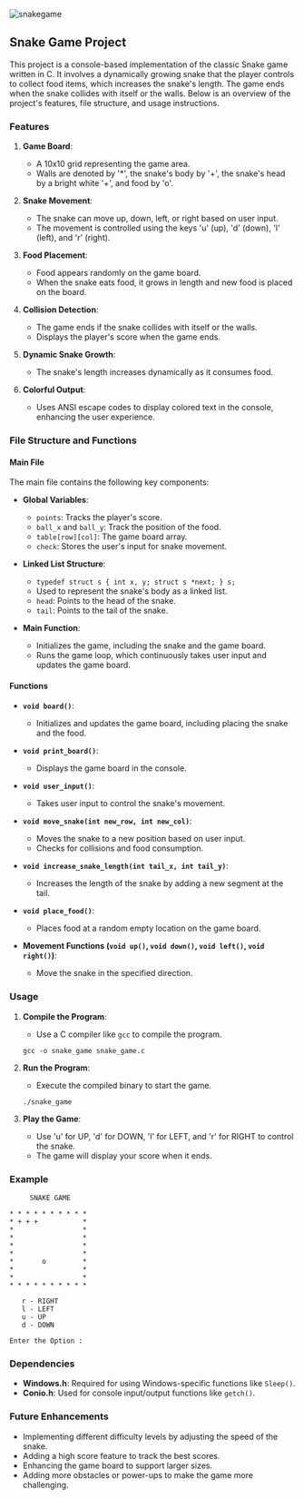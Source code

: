 ![snakegame](https://github.com/user-attachments/assets/9402ecb5-7d92-4c45-a114-c58037f98881)

## Snake Game Project

This project is a console-based implementation of the classic Snake game written in C. It involves a dynamically growing snake that the player controls to collect food items, which increases the snake's length. The game ends when the snake collides with itself or the walls. Below is an overview of the project's features, file structure, and usage instructions.

### Features

1. **Game Board**:
   - A 10x10 grid representing the game area.
   - Walls are denoted by '*', the snake's body by '+', the snake's head by a bright white '+', and food by 'o'.
  
2. **Snake Movement**:
   - The snake can move up, down, left, or right based on user input.
   - The movement is controlled using the keys 'u' (up), 'd' (down), 'l' (left), and 'r' (right).

3. **Food Placement**:
   - Food appears randomly on the game board.
   - When the snake eats food, it grows in length and new food is placed on the board.

4. **Collision Detection**:
   - The game ends if the snake collides with itself or the walls.
   - Displays the player's score when the game ends.

5. **Dynamic Snake Growth**:
   - The snake's length increases dynamically as it consumes food.

6. **Colorful Output**:
   - Uses ANSI escape codes to display colored text in the console, enhancing the user experience.

### File Structure and Functions

#### Main File

The main file contains the following key components:

- **Global Variables**:
  - `points`: Tracks the player's score.
  - `ball_x` and `ball_y`: Track the position of the food.
  - `table[row][col]`: The game board array.
  - `check`: Stores the user's input for snake movement.

- **Linked List Structure**:
  - `typedef struct s { int x, y; struct s *next; } s;`
  - Used to represent the snake's body as a linked list.
  - `head`: Points to the head of the snake.
  - `tail`: Points to the tail of the snake.

- **Main Function**:
  - Initializes the game, including the snake and the game board.
  - Runs the game loop, which continuously takes user input and updates the game board.

#### Functions

- **`void board()`**:
  - Initializes and updates the game board, including placing the snake and the food.

- **`void print_board()`**:
  - Displays the game board in the console.

- **`void user_input()`**:
  - Takes user input to control the snake's movement.

- **`void move_snake(int new_row, int new_col)`**:
  - Moves the snake to a new position based on user input.
  - Checks for collisions and food consumption.

- **`void increase_snake_length(int tail_x, int tail_y)`**:
  - Increases the length of the snake by adding a new segment at the tail.

- **`void place_food()`**:
  - Places food at a random empty location on the game board.

- **Movement Functions (`void up()`, `void down()`, `void left()`, `void right()`)**:
  - Move the snake in the specified direction.

### Usage

1. **Compile the Program**:
   - Use a C compiler like `gcc` to compile the program.
   ```
   gcc -o snake_game snake_game.c
   ```

2. **Run the Program**:
   - Execute the compiled binary to start the game.
   ```
   ./snake_game
   ```

3. **Play the Game**:
   - Use 'u' for UP, 'd' for DOWN, 'l' for LEFT, and 'r' for RIGHT to control the snake.
   - The game will display your score when it ends.

### Example

```
     SNAKE GAME

* * * * * * * * * * 
* + + +           * 
*                 * 
*                 * 
*                 * 
*                 * 
*       o         * 
*                 * 
*                 * 
* * * * * * * * * * 

   r - RIGHT
   l - LEFT
   u - UP
   d - DOWN

Enter the Option : 
```

### Dependencies

- **Windows.h**: Required for using Windows-specific functions like `Sleep()`.
- **Conio.h**: Used for console input/output functions like `getch()`.

### Future Enhancements

- Implementing different difficulty levels by adjusting the speed of the snake.
- Adding a high score feature to track the best scores.
- Enhancing the game board to support larger sizes.
- Adding more obstacles or power-ups to make the game more challenging.
